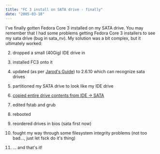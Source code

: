 ```yaml
---
title: "FC 3 install on SATA drive - finally"
date: "2005-03-18"
---
```


I've finally gotten Fedora Core 3 installed on my SATA drive. You may remember that I had some problems getting Fedora Core 3 installers to see my sata drive (bug in sata\_nv). My solution was a bit complex, but it ultimately worked:  

  
2. dropped a small (40Gig) IDE drive in  
    
3. installed FC3 onto it  
    
4. updated (as per [Jarod's Guide](http://wilsonet.com/mythtv/fcmyth.php)) to 2.6.10 which can recognize sata drives  
    
5. partitioned my SATA drive to look like my IDE drive  
    
6. [copied entire drive contents from IDE -> SATA](http://www.storm.ca/~yan/Hard-Disk-Upgrade.html)  
    
7. edited fstab and grub  
    
8. rebooted  
    
9. reordered drives in bios (sata first now)  
    
10. fought my way through some filesystem integrity problems (not too bad..., just let fsck do it's thing)  
    
11. ... and that's it!

